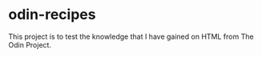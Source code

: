 # odin-recipes

This project is to test the knowledge that I have gained on HTML from The Odin Project.